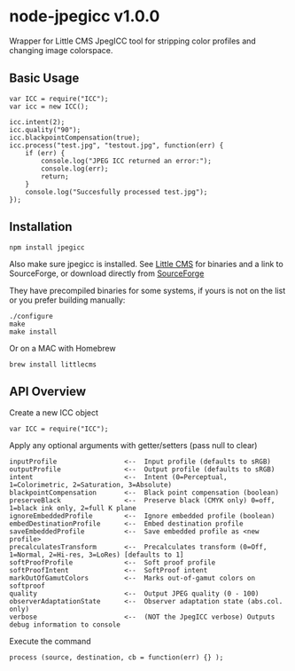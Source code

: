# node-jpegicc v1.0.0

Wrapper for Little CMS JpegICC tool for stripping color profiles and changing image colorspace.

## Basic Usage

```
var ICC = require("ICC");
var icc = new ICC();

icc.intent(2);
icc.quality("90");
icc.blackpointCompensation(true);
icc.process("test.jpg", "testout.jpg", function(err) {
	if (err) {
		console.log("JPEG ICC returned an error:");
		console.log(err);
		return;
	}
	console.log("Succesfully processed test.jpg");
});
```

## Installation

    npm install jpegicc

Also make sure jpegicc is installed.  See [Little CMS](http://www.littlecms.com/download.html) for binaries and a link to SourceForge, or download directly from [SourceForge](http://sourceforge.net/projects/lcms/files/lcms/2.5/lcms2-2.5.tar.gz/download)

They have precompiled binaries for some systems, if yours is not on the list or you prefer building manually:

    ./configure
    make
    make install

Or on a MAC with Homebrew

    brew install littlecms

## API Overview

Create a new ICC object

    var ICC = require("ICC");
    
Apply any optional arguments with getter/setters (pass null to clear)

```    
inputProfile                 <--  Input profile (defaults to sRGB)
outputProfile                <--  Output profile (defaults to sRGB)
intent                       <--  Intent (0=Perceptual, 1=Colorimetric, 2=Saturation, 3=Absolute)
blackpointCompensation       <--  Black point compensation (boolean)
preserveBlack                <--  Preserve black (CMYK only) 0=off, 1=black ink only, 2=full K plane
ignoreEmbeddedProfile        <--  Ignore embedded profile (boolean)
embedDestinationProfile      <--  Embed destination profile
saveEmbeddedProfile          <--  Save embedded profile as <new profile>
precalculatesTransform       <--  Precalculates transform (0=Off, 1=Normal, 2=Hi-res, 3=LoRes) [defaults to 1]
softProofProfile             <--  Soft proof profile
softProofIntent              <--  SoftProof intent
markOutOfGamutColors         <--  Marks out-of-gamut colors on softproof
quality                      <--  Output JPEG quality (0 - 100)
observerAdaptationState      <--  Observer adaptation state (abs.col. only)
verbose                      <--  (NOT the JpegICC verbose) Outputs debug information to console
 ```  

Execute the command

```
process	(source, destination, cb = function(err) {} );
```
